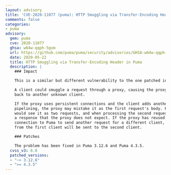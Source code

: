 ```yaml
---
layout: advisory
title: 'CVE-2020-11077 (puma): HTTP Smuggling via Transfer-Encoding Header in Puma'
comments: false
categories:
- puma
advisory:
  gem: puma
  cve: 2020-11077
  ghsa: w64w-qqph-5gxm
  url: https://github.com/puma/puma/security/advisories/GHSA-w64w-qqph-5gxm
  date: 2020-05-22
  title: HTTP Smuggling via Transfer-Encoding Header in Puma
  description: |
    ### Impact

    This is a similar but different vulnerability to the one patched in 3.12.5 and 4.3.4.

    A client could smuggle a request through a proxy, causing the proxy to send a response
    back to another unknown client.

    If the proxy uses persistent connections and the client adds another request in via HTTP
    pipelining, the proxy may mistake it as the first request's body. Puma, however,
    would see it as two requests, and when processing the second request, send back
    a response that the proxy does not expect. If the proxy has reused the persistent
    connection to Puma to send another request for a different client, the second response
    from the first client will be sent to the second client.

    ### Patches

    The problem has been fixed in Puma 3.12.6 and Puma 4.3.5.
  cvss_v3: 6.8
  patched_versions:
  - "~> 3.12.6"
  - ">= 4.3.5"
---
```

